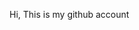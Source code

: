 Hi, This is my github account 

<!---
Lipuprogr/Lipuprogr is a ✨ special ✨ repository because its `README.md` (this file) appears on your GitHub profile.
You can click the Preview link to take a look at your changes.
--->
